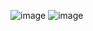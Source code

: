 ![image](https://github.com/EgorRyazanov/employees/assets/89483642/17eddf3e-dc1a-466b-b179-8a9ed7522fd8)
![image](https://github.com/EgorRyazanov/employees/assets/89483642/47617dd6-79b4-4674-924f-3a9428222248)
